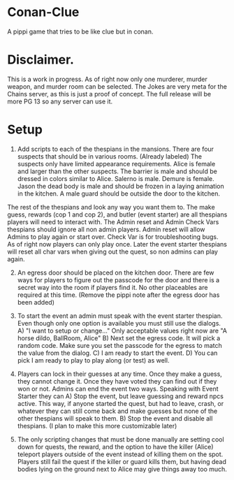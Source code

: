 # Conan-Clue
A pippi game that tries to be like clue but in conan.

# Disclaimer.
This is a work in progress. As of right now only one murderer, murder weapon, and murder room can be selected. The Jokes are very meta for the Chains server, as this is just a proof of concept. The full release will be more PG 13 so any server can use it.

# Setup

1) Add scripts to each of the thespians in the mansions. There are four suspects that should be in various rooms. (Already labeled) The suspects only have limited appearance requirements. Alice is female and larger than the other suspects. The barrier is male and should be dressed in colors similar to Alice. Salerno is male. Demure is female. Jason the dead body is male and should be frozen in a laying animation in the kitchen. A male guard should be outside the door to the kitchen.  

The rest of the thespians and look any way you want them to. The make guess, rewards (cop 1 and cop 2), and butler (event starter) are all thespians players will need to interact with. The Admin reset and Admin Check Vars thespians should ignore all non admin players. Admin reset will allow Admins to play again or start over. Check Var is for troubleshooting bugs. As of right now players can only play once. Later the event starter thespians will reset all char vars when giving out the quest, so non admins can play again.

2) An egress door should be placed on the kitchen door. There are few ways for players to figure out the passcode for the door and there is a secret way into the room if players find it. No other placeables are required at this time. (Remove the pippi note after the egress door has been added)

3) To start the event an admin must speak with the event starter thespian. Even though only one option is available you must still use the dialogs. 
A) "I want to setup or change..." Only acceptable values right now are "A horse dildo, BallRoom, Alice" 
B) Next set the egress code. It will pick a random code. Make sure you set the passcode for the egress to match the value from the dialog.
C) I am ready to start the event. 
D) You can pick I am ready to play to play along (or test) as well.

4) Players can lock in their guesses at any time. Once they make a guess, they cannot change it. Once they have voted they can find out if they won or not.  Admins can end the event two ways. Speaking with Event Starter they can 
A) Stop the event, but leave guessing and reward npcs active. This way, if anyone started the quest, but had to leave, crash, or whatever they can still come back and make guesses but none of the other thespians will speak to them. 
B) Stop the event and disable all thespians. (I plan to make this more customizable later)

5) The only scripting changes that must be done manually are setting cool down for quests, the reward, and the option to have the killer (Alice) teleport players outside of the event instead of killing them on the spot. Players still fail the quest if the killer or guard kills them, but having dead bodies lying on the ground next to Alice may give things away too much.
